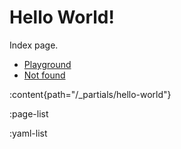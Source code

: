 # Hello World!

Index page.

- [Playground](/playground)
- [Not found](/not-found)

:content{path="/_partials/hello-world"}

:page-list

:yaml-list
